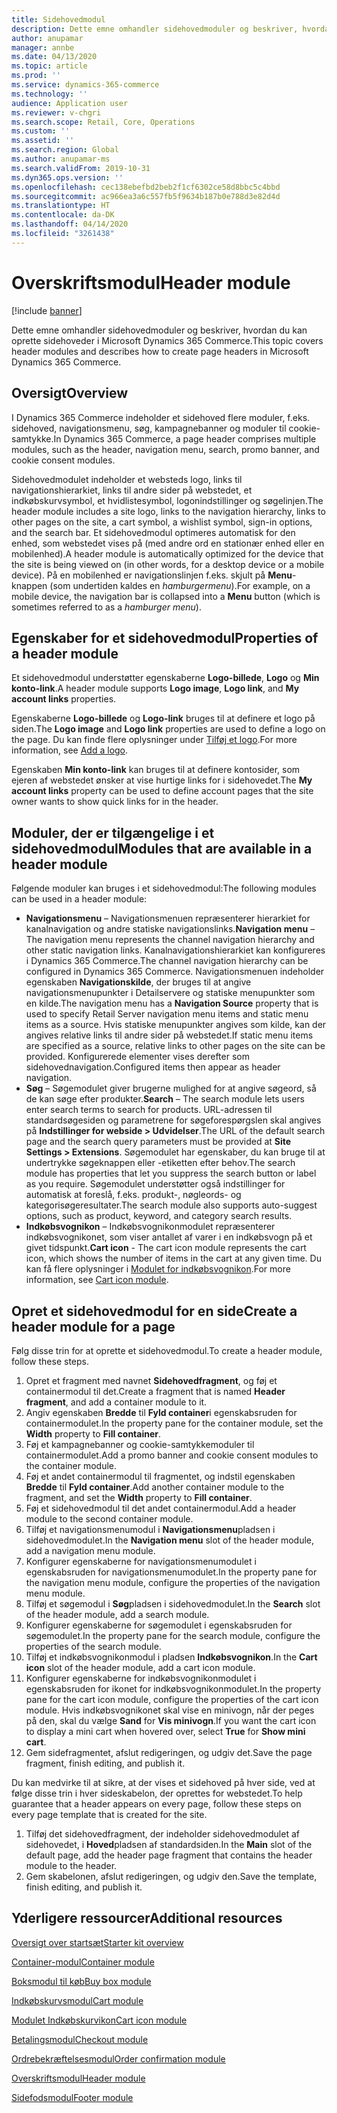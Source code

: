 ```yaml
---
title: Sidehovedmodul
description: Dette emne omhandler sidehovedmoduler og beskriver, hvordan du kan oprette sidehoveder i Microsoft Dynamics 365 Commerce.
author: anupamar
manager: annbe
ms.date: 04/13/2020
ms.topic: article
ms.prod: ''
ms.service: dynamics-365-commerce
ms.technology: ''
audience: Application user
ms.reviewer: v-chgri
ms.search.scope: Retail, Core, Operations
ms.custom: ''
ms.assetid: ''
ms.search.region: Global
ms.author: anupamar-ms
ms.search.validFrom: 2019-10-31
ms.dyn365.ops.version: ''
ms.openlocfilehash: cec138ebefbd2beb2f1cf6302ce58d8bbc5c4bbd
ms.sourcegitcommit: ac966ea3a6c557fb5f9634b187b0e788d3e82d4d
ms.translationtype: HT
ms.contentlocale: da-DK
ms.lasthandoff: 04/14/2020
ms.locfileid: "3261438"
---
```

# <a name="header-module"></a><span data-ttu-id="262ea-103">Overskriftsmodul</span><span class="sxs-lookup"><span data-stu-id="262ea-103">Header module</span></span>


[!include [banner](includes/banner.md)]

<span data-ttu-id="262ea-104">Dette emne omhandler sidehovedmoduler og beskriver, hvordan du kan oprette sidehoveder i Microsoft Dynamics 365 Commerce.</span><span class="sxs-lookup"><span data-stu-id="262ea-104">This topic covers header modules and describes how to create page headers in Microsoft Dynamics 365 Commerce.</span></span>

## <a name="overview"></a><span data-ttu-id="262ea-105">Oversigt</span><span class="sxs-lookup"><span data-stu-id="262ea-105">Overview</span></span>

<span data-ttu-id="262ea-106">I Dynamics 365 Commerce indeholder et sidehoved flere moduler, f.eks. sidehoved, navigationsmenu, søg, kampagnebanner og moduler til cookie-samtykke.</span><span class="sxs-lookup"><span data-stu-id="262ea-106">In Dynamics 365 Commerce, a page header comprises multiple modules, such as the header, navigation menu, search, promo banner, and cookie consent modules.</span></span> 

<span data-ttu-id="262ea-107">Sidehovedmodulet indeholder et websteds logo, links til navigationshierarkiet, links til andre sider på webstedet, et indkøbskurvsymbol, et hvidlistesymbol, logonindstillinger og søgelinjen.</span><span class="sxs-lookup"><span data-stu-id="262ea-107">The header module includes a site logo, links to the navigation hierarchy, links to other pages on the site, a cart symbol, a wishlist symbol, sign-in options, and the search bar.</span></span> <span data-ttu-id="262ea-108">Et sidehovedmodul optimeres automatisk for den enhed, som webstedet vises på (med andre ord en stationær enhed eller en mobilenhed).</span><span class="sxs-lookup"><span data-stu-id="262ea-108">A header module is automatically optimized for the device that the site is being viewed on (in other words, for a desktop device or a mobile device).</span></span> <span data-ttu-id="262ea-109">På en mobilenhed er navigationslinjen f.eks. skjult på **Menu**-knappen (som undertiden kaldes en *hamburgermenu*).</span><span class="sxs-lookup"><span data-stu-id="262ea-109">For example, on a mobile device, the navigation bar is collapsed into a **Menu** button (which is sometimes referred to as a *hamburger menu*).</span></span>

## <a name="properties-of-a-header-module"></a><span data-ttu-id="262ea-110">Egenskaber for et sidehovedmodul</span><span class="sxs-lookup"><span data-stu-id="262ea-110">Properties of a header module</span></span>

<span data-ttu-id="262ea-111">Et sidehovedmodul understøtter egenskaberne **Logo-billede**, **Logo** og **Min konto-link**.</span><span class="sxs-lookup"><span data-stu-id="262ea-111">A header module supports **Logo image**, **Logo link**, and **My account links** properties.</span></span> 

<span data-ttu-id="262ea-112">Egenskaberne **Logo-billede** og **Logo-link** bruges til at definere et logo på siden.</span><span class="sxs-lookup"><span data-stu-id="262ea-112">The **Logo image** and **Logo link** properties are used to define a logo on the page.</span></span> <span data-ttu-id="262ea-113">Du kan finde flere oplysninger under [Tilføj et logo](add-logo.md).</span><span class="sxs-lookup"><span data-stu-id="262ea-113">For more information, see [Add a logo](add-logo.md).</span></span> 

<span data-ttu-id="262ea-114">Egenskaben **Min konto-link** kan bruges til at definere kontosider, som ejeren af webstedet ønsker at vise hurtige links for i sidehovedet.</span><span class="sxs-lookup"><span data-stu-id="262ea-114">The **My account links** property can be used to define account pages that the site owner wants to show quick links for in the header.</span></span>

## <a name="modules-that-are-available-in-a-header-module"></a><span data-ttu-id="262ea-115">Moduler, der er tilgængelige i et sidehovedmodul</span><span class="sxs-lookup"><span data-stu-id="262ea-115">Modules that are available in a header module</span></span>

<span data-ttu-id="262ea-116">Følgende moduler kan bruges i et sidehovedmodul:</span><span class="sxs-lookup"><span data-stu-id="262ea-116">The following modules can be used in a header module:</span></span>

- <span data-ttu-id="262ea-117">**Navigationsmenu** – Navigationsmenuen repræsenterer hierarkiet for kanalnavigation og andre statiske navigationslinks.</span><span class="sxs-lookup"><span data-stu-id="262ea-117">**Navigation menu** – The navigation menu represents the channel navigation hierarchy and other static navigation links.</span></span> <span data-ttu-id="262ea-118">Kanalnavigationshierarkiet kan konfigureres i Dynamics 365 Commerce.</span><span class="sxs-lookup"><span data-stu-id="262ea-118">The channel navigation hierarchy can be configured in Dynamics 365 Commerce.</span></span> <span data-ttu-id="262ea-119">Navigationsmenuen indeholder egenskaben **Navigationskilde**, der bruges til at angive navigationsmenupunkter i Detailservere og statiske menupunkter som en kilde.</span><span class="sxs-lookup"><span data-stu-id="262ea-119">The navigation menu has a **Navigation Source** property that is used to specify Retail Server navigation menu items and static menu items as a source.</span></span> <span data-ttu-id="262ea-120">Hvis statiske menupunkter angives som kilde, kan der angives relative links til andre sider på webstedet.</span><span class="sxs-lookup"><span data-stu-id="262ea-120">If static menu items are specified as a source, relative links to other pages on the site can be provided.</span></span> <span data-ttu-id="262ea-121">Konfigurerede elementer vises derefter som sidehovednavigation.</span><span class="sxs-lookup"><span data-stu-id="262ea-121">Configured items then appear as header navigation.</span></span> 
- <span data-ttu-id="262ea-122">**Søg** – Søgemodulet giver brugerne mulighed for at angive søgeord, så de kan søge efter produkter.</span><span class="sxs-lookup"><span data-stu-id="262ea-122">**Search** – The search module lets users enter search terms to search for products.</span></span> <span data-ttu-id="262ea-123">URL-adressen til standardsøgesiden og parametrene for søgeforespørgslen skal angives på **Indstillinger for webside \> Udvidelser**.</span><span class="sxs-lookup"><span data-stu-id="262ea-123">The URL of the default search page and the search query parameters must be provided at **Site Settings \> Extensions**.</span></span> <span data-ttu-id="262ea-124">Søgemodulet har egenskaber, du kan bruge til at undertrykke søgeknappen eller -etiketten efter behov.</span><span class="sxs-lookup"><span data-stu-id="262ea-124">The search module has properties that let you suppress the search button or label as you require.</span></span> <span data-ttu-id="262ea-125">Søgemodulet understøtter også indstillinger for automatisk at foreslå, f.eks. produkt-, nøgleords- og kategorisøgeresultater.</span><span class="sxs-lookup"><span data-stu-id="262ea-125">The search module also supports auto-suggest options, such as product, keyword, and category search results.</span></span>
- <span data-ttu-id="262ea-126">**Indkøbsvognikon** – Indkøbsvognikonmodulet repræsenterer indkøbsvognikonet, som viser antallet af varer i en indkøbsvogn på et givet tidspunkt.</span><span class="sxs-lookup"><span data-stu-id="262ea-126">**Cart icon** - The cart icon module represents the cart icon, which shows the number of items in the cart at any given time.</span></span> <span data-ttu-id="262ea-127">Du kan få flere oplysninger i [Modulet for indkøbsvognikon](cart-icon-module.md).</span><span class="sxs-lookup"><span data-stu-id="262ea-127">For more information, see [Cart icon module](cart-icon-module.md).</span></span>

## <a name="create-a-header-module-for-a-page"></a><span data-ttu-id="262ea-128">Opret et sidehovedmodul for en side</span><span class="sxs-lookup"><span data-stu-id="262ea-128">Create a header module for a page</span></span>

<span data-ttu-id="262ea-129">Følg disse trin for at oprette et sidehovedmodul.</span><span class="sxs-lookup"><span data-stu-id="262ea-129">To create a header module, follow these steps.</span></span>

1. <span data-ttu-id="262ea-130">Opret et fragment med navnet **Sidehovedfragment**, og føj et containermodul til det.</span><span class="sxs-lookup"><span data-stu-id="262ea-130">Create a fragment that is named **Header fragment**, and add a container module to it.</span></span>
1. <span data-ttu-id="262ea-131">Angiv egenskaben **Bredde** til **Fyld container**i egenskabsruden for containermodulet.</span><span class="sxs-lookup"><span data-stu-id="262ea-131">In the property pane for the container module, set the **Width** property to **Fill container**.</span></span>
1. <span data-ttu-id="262ea-132">Føj et kampagnebanner og cookie-samtykkemoduler til containermodulet.</span><span class="sxs-lookup"><span data-stu-id="262ea-132">Add a promo banner and cookie consent modules to the container module.</span></span>
1. <span data-ttu-id="262ea-133">Føj et andet containermodul til fragmentet, og indstil egenskaben **Bredde** til **Fyld container**.</span><span class="sxs-lookup"><span data-stu-id="262ea-133">Add another container module to the fragment, and set the **Width** property to **Fill container**.</span></span>
1. <span data-ttu-id="262ea-134">Føj et sidehovedmodul til det andet containermodul.</span><span class="sxs-lookup"><span data-stu-id="262ea-134">Add a header module to the second container module.</span></span>
1. <span data-ttu-id="262ea-135">Tilføj et navigationsmenumodul i **Navigationsmenu**pladsen i sidehovedmodulet.</span><span class="sxs-lookup"><span data-stu-id="262ea-135">In the **Navigation menu** slot of the header module, add a navigation menu module.</span></span> 
1. <span data-ttu-id="262ea-136">Konfigurer egenskaberne for navigationsmenumodulet i egenskabsruden for navigationsmenumodulet.</span><span class="sxs-lookup"><span data-stu-id="262ea-136">In the property pane for the navigation menu module, configure the properties of the navigation menu module.</span></span>
1. <span data-ttu-id="262ea-137">Tilføj et søgemodul i **Søg**pladsen i sidehovedmodulet.</span><span class="sxs-lookup"><span data-stu-id="262ea-137">In the **Search** slot of the header module, add a search module.</span></span> 
1. <span data-ttu-id="262ea-138">Konfigurer egenskaberne for søgemodulet i egenskabsruden for søgemodulet.</span><span class="sxs-lookup"><span data-stu-id="262ea-138">In the property pane for the search module, configure the properties of the search module.</span></span> 
1. <span data-ttu-id="262ea-139">Tilføj et indkøbsvognikonmodul i pladsen **Indkøbsvognikon**.</span><span class="sxs-lookup"><span data-stu-id="262ea-139">In the **Cart icon** slot of the header module, add a cart icon module.</span></span> 
1. <span data-ttu-id="262ea-140">Konfigurer egenskaberne for indkøbsvognikonmodulet i egenskabsruden for ikonet for indkøbsvognikonmodulet.</span><span class="sxs-lookup"><span data-stu-id="262ea-140">In the property pane for the cart icon module, configure the properties of the cart icon module.</span></span> <span data-ttu-id="262ea-141">Hvis indkøbsvognikonet skal vise en minivogn, når der peges på den, skal du vælge **Sand** for **Vis minivogn**.</span><span class="sxs-lookup"><span data-stu-id="262ea-141">If you want the cart icon to display a mini cart when hovered over, select **True** for **Show mini cart**.</span></span>
1. <span data-ttu-id="262ea-142">Gem sidefragmentet, afslut redigeringen, og udgiv det.</span><span class="sxs-lookup"><span data-stu-id="262ea-142">Save the page fragment, finish editing, and publish it.</span></span> 


<span data-ttu-id="262ea-143">Du kan medvirke til at sikre, at der vises et sidehoved på hver side, ved at følge disse trin i hver sideskabelon, der oprettes for webstedet.</span><span class="sxs-lookup"><span data-stu-id="262ea-143">To help guarantee that a header appears on every page, follow these steps on every page template that is created for the site.</span></span>

1. <span data-ttu-id="262ea-144">Tilføj det sidehovedfragment, der indeholder sidehovedmodulet af sidehovedet, i **Hoved**pladsen af standardsiden.</span><span class="sxs-lookup"><span data-stu-id="262ea-144">In the **Main** slot of the default page, add the header page fragment that contains the header module to the header.</span></span>
1. <span data-ttu-id="262ea-145">Gem skabelonen, afslut redigeringen, og udgiv den.</span><span class="sxs-lookup"><span data-stu-id="262ea-145">Save the template, finish editing, and publish it.</span></span>

## <a name="additional-resources"></a><span data-ttu-id="262ea-146">Yderligere ressourcer</span><span class="sxs-lookup"><span data-stu-id="262ea-146">Additional resources</span></span>

[<span data-ttu-id="262ea-147">Oversigt over startsæt</span><span class="sxs-lookup"><span data-stu-id="262ea-147">Starter kit overview</span></span>](starter-kit-overview.md)

[<span data-ttu-id="262ea-148">Container-modul</span><span class="sxs-lookup"><span data-stu-id="262ea-148">Container module</span></span>](add-container-module.md)

[<span data-ttu-id="262ea-149">Boksmodul til køb</span><span class="sxs-lookup"><span data-stu-id="262ea-149">Buy box module</span></span>](add-buy-box.md)

[<span data-ttu-id="262ea-150">Indkøbskurvsmodul</span><span class="sxs-lookup"><span data-stu-id="262ea-150">Cart module</span></span>](add-cart-module.md)

[<span data-ttu-id="262ea-151">Modulet Indkøbskurvikon</span><span class="sxs-lookup"><span data-stu-id="262ea-151">Cart icon module</span></span>](cart-icon-module.md)

[<span data-ttu-id="262ea-152">Betalingsmodul</span><span class="sxs-lookup"><span data-stu-id="262ea-152">Checkout module</span></span>](add-checkout-module.md)

[<span data-ttu-id="262ea-153">Ordrebekræftelsesmodul</span><span class="sxs-lookup"><span data-stu-id="262ea-153">Order confirmation module</span></span>](order-confirmation-module.md)

[<span data-ttu-id="262ea-154">Overskriftsmodul</span><span class="sxs-lookup"><span data-stu-id="262ea-154">Header module</span></span>](author-header-module.md)

[<span data-ttu-id="262ea-155">Sidefodsmodul</span><span class="sxs-lookup"><span data-stu-id="262ea-155">Footer module</span></span>](author-footer-module.md)
